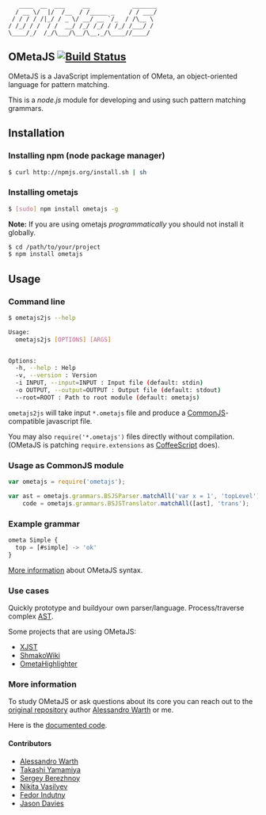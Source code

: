 ```
   ____  __  ___     __            _______
  / __ \/  |/  /__  / /_____ _    / / ___/
 / / / / /|_/ / _ \/ __/ __ `/_  / /\__ \
/ /_/ / /  / /  __/ /_/ /_/ / /_/ /___/ /
\____/_/  /_/\___/\__/\__,_/\____//____/
```

## OMetaJS [![Build Status](https://secure.travis-ci.org/veged/ometa-js.png)](http://travis-ci.org/veged/ometa-js)

OMetaJS is a JavaScript implementation of OMeta, an object-oriented language
for pattern matching.

This is a *node.js* module for developing and using such pattern matching
grammars.

## Installation

### Installing npm (node package manager)

``` bash
$ curl http://npmjs.org/install.sh | sh
```

### Installing ometajs

``` bash
$ [sudo] npm install ometajs -g
```

**Note:** If you are using ometajs _programmatically_ you should not install
it globally.

``` bash
$ cd /path/to/your/project
$ npm install ometajs
```

## Usage

### Command line

```bash
$ ometajs2js --help

Usage:
  ometajs2js [OPTIONS] [ARGS]


Options:
  -h, --help : Help
  -v, --version : Version
  -i INPUT, --input=INPUT : Input file (default: stdin)
  -o OUTPUT, --output=OUTPUT : Output file (default: stdout)
  --root=ROOT : Path to root module (default: ometajs)
```

`ometajs2js` will take input `*.ometajs` file and produce a [CommonJS][0]-
compatible javascript file.

You may also `require('*.ometajs')` files directly without compilation.
(OMetaJS is patching `require.extensions` as [CoffeeScript][1] does).

### Usage as CommonJS module

```javascript
var ometajs = require('ometajs');

var ast = ometajs.grammars.BSJSParser.matchAll('var x = 1', 'topLevel'),
    code = ometajs.grammars.BSJSTranslator.matchAll([ast], 'trans');
```

### Example grammar

```javascript
ometa Simple {
  top = [#simple] -> 'ok'
}
```

[More information][5] about OMetaJS syntax.

### Use cases

Quickly prototype and buildyour own parser/language. Process/traverse complex
[AST][2].

Some projects that are using OMetaJS:

 -   [XJST](http://github.com/veged/xjst)
 -   [ShmakoWiki](http://github.com/veged/shmakowiki/)
 -   [OmetaHighlighter](http://github.com/veged/ometa-highlighter)

### More information

To study OMetaJS or ask questions about its core you can reach out to the
[original repository][3] author [Alessandro Warth][4] or me.

Here is the [documented code][5].

#### Contributors

* [Alessandro Warth][4]
* [Takashi Yamamiya](https://github.com/propella)
* [Sergey Berezhnoy](https://github.com/veged)
* [Nikita Vasilyev](https://github.com/NV)
* [Fedor Indutny](https://github.com/indutny)
* [Jason Davies](https://github.com/jasondavies)

[0]: http://www.commonjs.org/
[1]: http://coffeescript.org/
[2]: http://en.wikipedia.org/wiki/Abstract_syntax_tree
[3]: http://www.tinlizzie.org/ometa/
[4]: http://github.com/alexwarth
[5]: http://veged.github.com/ometa-js/
